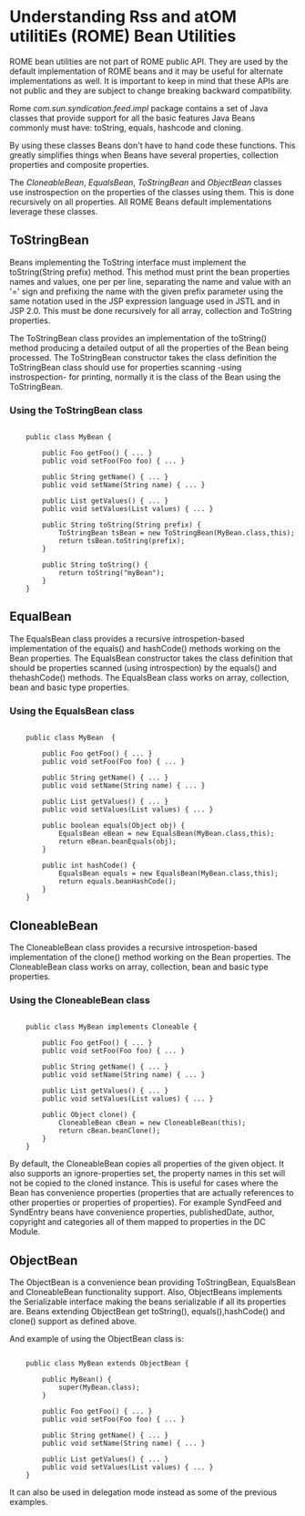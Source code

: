 # Understanding Rss and atOM utilitiEs (ROME) Bean Utilities


ROME bean utilities are not part of ROME public API. They are used by the default implementation of ROME beans and it may be useful for alternate implementations as well. It is important to keep in mind that these APIs are not public and they are subject to change breaking backward compatibility.



Rome _com.sun.syndication.feed.impl_ package contains a set of Java classes that provide support for all the basic features Java Beans commonly must have: toString, equals, hashcode and cloning.



By using these classes Beans don't have to hand code these functions. This greatly simplifies things when Beans have several properties, collection properties and composite properties.



The _CloneableBean_, _EqualsBean_, _ToStringBean_ and _ObjectBean_ classes use instrospection on the properties of the classes using them. This is done recursively on all properties. All ROME Beans default implementations leverage these classes.


## ToStringBean



Beans implementing the ToString interface must implement the toString(String prefix) method. This method must print the bean properties names and values, one per per line, separating the name and value with an '\=' sign and prefixing the name with the given prefix parameter using the same notation used in the JSP expression language used in JSTL and in JSP 2.0. This must be done recursively for all array, collection and ToString properties.



The ToStringBean class provides an implementation of the toString() method producing a detailed output of all the properties of the Bean being processed. The ToStringBean constructor takes the class definition the ToStringBean class should use for properties scanning \-using instrospection\- for printing, normally it is the class of the Bean using the ToStringBean.


### Using the ToStringBean class



```

    public class MyBean {

        public Foo getFoo() { ... }
        public void setFoo(Foo foo) { ... }

        public String getName() { ... }
        public void setName(String name) { ... }

        public List getValues() { ... }
        public void setValues(List values) { ... }

        public String toString(String prefix) {
            ToStringBean tsBean = new ToStringBean(MyBean.class,this);
            return tsBean.toString(prefix);
        }

        public String toString() {
            return toString("myBean");
        }
    }

```

## EqualBean



The EqualsBean class provides a recursive introspetion\-based implementation of the equals() and hashCode() methods working on the Bean properties. The EqualsBean constructor takes the class definition that should be properties scanned (using introspection) by the equals() and thehashCode() methods. The EqualsBean class works on array, collection, bean and basic type properties.


### Using the EqualsBean class



```

    public class MyBean  {

        public Foo getFoo() { ... }
        public void setFoo(Foo foo) { ... }

        public String getName() { ... }
        public void setName(String name) { ... }

        public List getValues() { ... }
        public void setValues(List values) { ... }

        public boolean equals(Object obj) {
            EqualsBean eBean = new EqualsBean(MyBean.class,this);
            return eBean.beanEquals(obj);
        }

        public int hashCode() {
            EqualsBean equals = new EqualsBean(MyBean.class,this);
            return equals.beanHashCode();
        }
    }

```

## CloneableBean



The CloneableBean class provides a recursive introspetion\-based implementation of the clone() method working on the Bean properties. The CloneableBean class works on array, collection, bean and basic type properties.


### Using the CloneableBean class



```

    public class MyBean implements Cloneable {

        public Foo getFoo() { ... }
        public void setFoo(Foo foo) { ... }

        public String getName() { ... }
        public void setName(String name) { ... }

        public List getValues() { ... }
        public void setValues(List values) { ... }

        public Object clone() {
            CloneableBean cBean = new CloneableBean(this);
            return cBean.beanClone();
        }
    }

```


By default, the CloneableBean copies all properties of the given object. It also supports an ignore\-properties set, the property names in this set will not be copied to the cloned instance. This is useful for cases where the Bean has convenience properties (properties that are actually references to other properties or properties of properties). For example SyndFeed and SyndEntry beans have convenience properties, publishedDate, author, copyright and categories all of them mapped to properties in the DC Module.


## ObjectBean



The ObjectBean is a convenience bean providing ToStringBean, EqualsBean and CloneableBean functionality support. Also, ObjectBeans implements the Serializable interface making the beans serializable if all its properties are. Beans extending ObjectBean get toString(), equals(),hashCode() and clone() support as defined above.



And example of using the ObjectBean class is:



```

    public class MyBean extends ObjectBean {

        public MyBean() {
            super(MyBean.class);
        }

        public Foo getFoo() { ... }
        public void setFoo(Foo foo) { ... }

        public String getName() { ... }
        public void setName(String name) { ... }

        public List getValues() { ... }
        public void setValues(List values) { ... }
    }

```


It can also be used in delegation mode instead as some of the previous examples.

